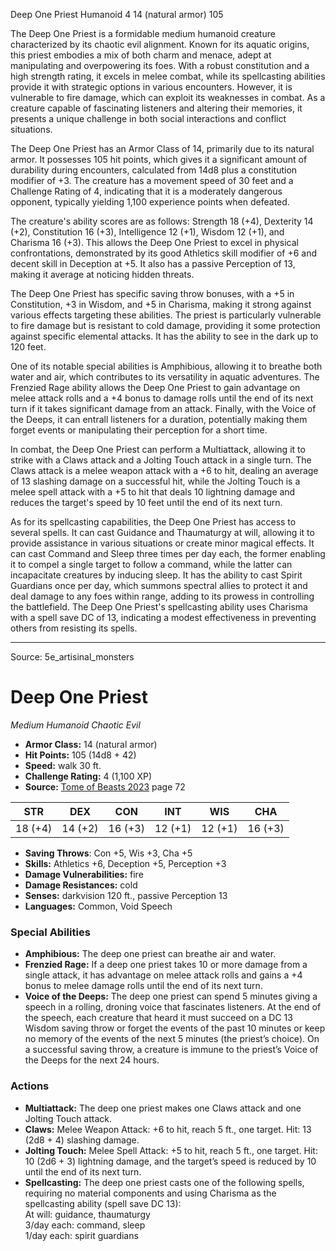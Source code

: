 <MonsterName/>Deep One Priest</MonsterName>
<CreatureType/>Humanoid</CreatureType>
<CR/>4</CR>
<AC/>14 (natural armor)</AC>
<HP/>105</HP>
<summary>The Deep One Priest is a formidable medium humanoid creature characterized by its chaotic evil alignment. Known for its aquatic origins, this priest embodies a mix of both charm and menace, adept at manipulating and overpowering its foes. With a robust constitution and a high strength rating, it excels in melee combat, while its spellcasting abilities provide it with strategic options in various encounters. However, it is vulnerable to fire damage, which can exploit its weaknesses in combat. As a creature capable of fascinating listeners and altering their memories, it presents a unique challenge in both social interactions and conflict situations.</summary>

<detail>

The Deep One Priest has an Armor Class of 14, primarily due to its natural armor. It possesses 105 hit points, which gives it a significant amount of durability during encounters, calculated from 14d8 plus a constitution modifier of +3. The creature has a movement speed of 30 feet and a Challenge Rating of 4, indicating that it is a moderately dangerous opponent, typically yielding 1,100 experience points when defeated. 

The creature's ability scores are as follows: Strength 18 (+4), Dexterity 14 (+2), Constitution 16 (+3), Intelligence 12 (+1), Wisdom 12 (+1), and Charisma 16 (+3). This allows the Deep One Priest to excel in physical confrontations, demonstrated by its good Athletics skill modifier of +6 and decent skill in Deception at +5. It also has a passive Perception of 13, making it average at noticing hidden threats.

The Deep One Priest has specific saving throw bonuses, with a +5 in Constitution, +3 in Wisdom, and +5 in Charisma, making it strong against various effects targeting these abilities. The priest is particularly vulnerable to fire damage but is resistant to cold damage, providing it some protection against specific elemental attacks. It has the ability to see in the dark up to 120 feet.

One of its notable special abilities is Amphibious, allowing it to breathe both water and air, which contributes to its versatility in aquatic adventures. The Frenzied Rage ability allows the Deep One Priest to gain advantage on melee attack rolls and a +4 bonus to damage rolls until the end of its next turn if it takes significant damage from an attack. Finally, with the Voice of the Deeps, it can entrall listeners for a duration, potentially making them forget events or manipulating their perception for a short time.

In combat, the Deep One Priest can perform a Multiattack, allowing it to strike with a Claws attack and a Jolting Touch attack in a single turn. The Claws attack is a melee weapon attack with a +6 to hit, dealing an average of 13 slashing damage on a successful hit, while the Jolting Touch is a melee spell attack with a +5 to hit that deals 10 lightning damage and reduces the target's speed by 10 feet until the end of its next turn.

As for its spellcasting capabilities, the Deep One Priest has access to several spells. It can cast Guidance and Thaumaturgy at will, allowing it to provide assistance in various situations or create minor magical effects. It can cast Command and Sleep three times per day each, the former enabling it to compel a single target to follow a command, while the latter can incapacitate creatures by inducing sleep. It has the ability to cast Spirit Guardians once per day, which summons spectral allies to protect it and deal damage to any foes within range, adding to its prowess in controlling the battlefield. The Deep One Priest's spellcasting ability uses Charisma with a spell save DC of 13, indicating a modest effectiveness in preventing others from resisting its spells.</detail>



---

Source: 5e_artisinal_monsters

# Deep One Priest

*Medium* *Humanoid* *Chaotic Evil*

- **Armor Class:** 14 (natural armor)
- **Hit Points:** 105 (14d8 + 42)
- **Speed:** walk 30 ft.
- **Challenge Rating:** 4 (1,100 XP)
- **Source:** [Tome of Beasts 2023](https://koboldpress.com/kpstore/product/tome-of-beasts-1-2023-edition/) page 72

| STR | DEX | CON | INT | WIS | CHA |
| --- | --- | --- | --- | --- | --- |
| 18 (+4) | 14 (+2) | 16 (+3) | 12 (+1) | 12 (+1) | 16 (+3) |

- **Saving Throws**: Con +5, Wis +3, Cha +5
- **Skills:** Athletics +6, Deception +5, Perception +3
- **Damage Vulnerabilities:** fire
- **Damage Resistances:** cold
- **Senses:** darkvision 120 ft., passive Perception 13
- **Languages:** Common, Void Speech

### Special Abilities

- **Amphibious:** The deep one priest can breathe air and water.
- **Frenzied Rage:** If a deep one priest takes 10 or more damage from a single attack, it has advantage on melee attack rolls and gains a +4 bonus to melee damage rolls until the end of its next turn.
- **Voice of the Deeps:** The deep one priest can spend 5 minutes giving a speech in a rolling, droning voice that fascinates listeners. At the end of the speech, each creature that heard it must succeed on a DC 13 Wisdom saving throw or forget the events of the past 10 minutes or keep no memory of the events of the next 5 minutes (the priest’s choice). On a successful saving throw, a creature is immune to the priest’s Voice of the Deeps for the next 24 hours.

### Actions

- **Multiattack:** The deep one priest makes one Claws attack and one Jolting Touch attack.
- **Claws:** Melee Weapon Attack: +6 to hit, reach 5 ft., one target. Hit: 13 (2d8 + 4) slashing damage.
- **Jolting Touch:** Melee Spell Attack: +5 to hit, reach 5 ft., one target. Hit: 10 (2d6 + 3) lightning damage, and the target’s speed is reduced by 10 until the end of its next turn.
- **Spellcasting:** The deep one priest casts one of the following spells, requiring no material components and using Charisma as the spellcasting ability (spell save DC 13):<br>At will: guidance, thaumaturgy<br>3/day each: command, sleep<br>1/day each: spirit guardians


